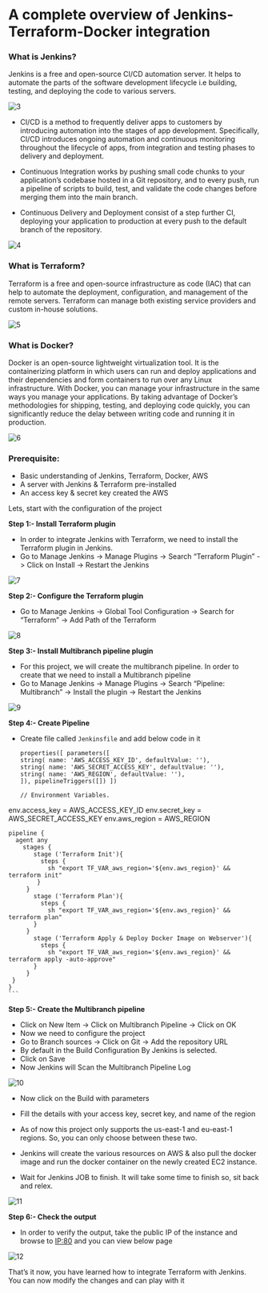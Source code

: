 # A complete overview of Jenkins-Terraform-Docker integration

### What is Jenkins?
Jenkins is a free and open-source CI/CD automation server. It helps to automate the parts of the software development lifecycle i.e building, testing, and deploying the code to various servers.

![3](https://github.com/DhruvinSoni30/Jenkins-Terraform-Docker/blob/main/3.png)

* CI/CD is a method to frequently deliver apps to customers by introducing automation into the stages of app development. Specifically, CI/CD introduces ongoing automation and continuous monitoring throughout the lifecycle of apps, from integration and testing phases to delivery and deployment.

* Continuous Integration works by pushing small code chunks to your application’s codebase hosted in a Git repository, and to every push, run a pipeline of scripts to build, test, and validate the code changes before merging them into the main branch.

* Continuous Delivery and Deployment consist of a step further CI, deploying your application to production at every push to the default branch of the repository.

![4](https://github.com/DhruvinSoni30/Jenkins-Terraform-Docker/blob/main/4.png)

### What is Terraform?

Terraform is a free and open-source infrastructure as code (IAC) that can help to automate the deployment, configuration, and management of the remote servers. Terraform can manage both existing service providers and custom in-house solutions.

![5](https://github.com/DhruvinSoni30/Jenkins-Terraform-Docker/blob/main/5.png)

### What is Docker?

Docker is an open-source lightweight virtualization tool. It is the containerizing platform in which users can run and deploy applications and their dependencies and form containers to run over any Linux infrastructure. With Docker, you can manage your infrastructure in the same ways you manage your applications. By taking advantage of Docker’s methodologies for shipping, testing, and deploying code quickly, you can significantly reduce the delay between writing code and running it in production.

![6](https://github.com/DhruvinSoni30/Jenkins-Terraform-Docker/blob/main/6.png)

### Prerequisite:
* Basic understanding of Jenkins, Terraform, Docker, AWS
* A server with Jenkins & Terraform pre-installed
* An access key & secret key created the AWS

Lets, start with the configuration of the project

**Step 1:- Install Terraform plugin**
  
  * In order to integrate Jenkins with Terraform, we need to install the Terraform plugin in Jenkins.
  * Go to Manage Jenkins -> Manage Plugins -> Search “Terraform Plugin” -> Click on Install -> Restart the Jenkins

![7](https://github.com/DhruvinSoni30/Jenkins-Terraform-Docker/blob/main/7.png)

**Step 2:- Configure the Terraform plugin**

  * Go to Manage Jenkins -> Global Tool Configuration -> Search for “Terraform” -> Add Path of the Terraform

![8](https://github.com/DhruvinSoni30/Jenkins-Terraform-Docker/blob/main/8.png)

**Step 3:- Install Multibranch pipeline plugin**

  * For this project, we will create the multibranch pipeline. In order to create that we need to install a Multibranch pipeline
  * Go to Manage Jenkins -> Manage Plugins -> Search “Pipeline: Multibranch” -> Install the plugin -> Restart the Jenkins

![9](https://github.com/DhruvinSoni30/Jenkins-Terraform-Docker/blob/main/9.png)

**Step 4:- Create Pipeline**
  
  * Create file called `Jenkinsfile` and add below code in it

    ```
    properties([ parameters([
    string( name: 'AWS_ACCESS_KEY_ID', defaultValue: ''),
    string( name: 'AWS_SECRET_ACCESS_KEY', defaultValue: ''),
    string( name: 'AWS_REGION', defaultValue: ''),
    ]), pipelineTriggers([]) ])

    // Environment Variables.
   env.access_key = AWS_ACCESS_KEY_ID
   env.secret_key = AWS_SECRET_ACCESS_KEY
   env.aws_region = AWS_REGION


    pipeline {
      agent any
        stages {
           stage ('Terraform Init'){
             steps {
               sh "export TF_VAR_aws_region='${env.aws_region}' && terraform init"
            }
         }
           stage ('Terraform Plan'){
             steps {
               sh "export TF_VAR_aws_region='${env.aws_region}' && terraform plan" 
           }
         }
           stage ('Terraform Apply & Deploy Docker Image on Webserver'){
             steps {
               sh "export TF_VAR_aws_region='${env.aws_region}' && terraform apply -auto-approve"
           }
         }
     }
    }
    ```
    
**Step 5:- Create the Multibranch pipeline**

  * Click on New Item -> Click on Multibranch Pipeline -> Click on OK
  * Now we need to configure the project
  * Go to Branch sources -> Click on Git -> Add the repository URL
  * By default in the Build Configuration By Jenkins is selected.
  * Click on Save
  * Now Jenkins will Scan the Multibranch Pipeline Log

![10](https://github.com/DhruvinSoni30/Jenkins-Terraform-Docker/blob/main/10.png)

  * Now click on the Build with parameters


  * Fill the details with your access key, secret key, and name of the region
  * As of now this project only supports the us-east-1 and eu-east-1 regions. So, you can only choose between these two.
  * Jenkins will create the various resources on AWS & also pull the docker image and run the docker container on the newly created EC2 instance.
  * Wait for Jenkins JOB to finish. It will take some time to finish so, sit back and relex.

![11](https://github.com/DhruvinSoni30/Jenkins-Terraform-Docker/blob/main/11.png)

**Step 6:- Check the output**
  
  * In order to verify the output, take the public IP of the instance and browse to <IP:80> and you can view below page
  
  ![12](https://github.com/DhruvinSoni30/Jenkins-Terraform-Docker/blob/main/12.png)
  
That’s it now, you have learned how to integrate Terraform with Jenkins. You can now modify the changes and can play with it
